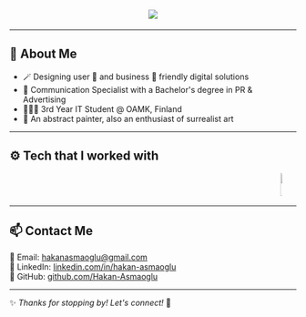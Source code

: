 <h1 align="center">
  <img src="https://readme-typing-svg.herokuapp.com?font=Fira+Code&duration=2000&color=F75C7E&center=true&vCenter=true&width=500&height=50&lines=Welcome+to+my+Profile!+👋" />
</h1>

---

## 🎨 **About Me**

- 🪄 Designing user 🙂 and business 💸 friendly digital solutions  
- 💬 Communication Specialist with a Bachelor's degree in PR & Advertising  
- 👨🏻‍🎓 3rd Year IT Student @ OAMK, Finland  
- 🎨 An abstract painter, also an enthusiast of surrealist art  

---

## ⚙️ **Tech that I worked with**  

<p align="center">
  <marquee behavior="scroll" direction="left" scrollamount="4" width="90%">
    <img src="https://cdn.jsdelivr.net/gh/devicons/devicon/icons/html5/html5-original.svg" height="40" width="52" />
    <img src="https://cdn.jsdelivr.net/gh/devicons/devicon/icons/css3/css3-original.svg" height="40" width="52" />
    <img src="https://cdn.jsdelivr.net/gh/devicons/devicon/icons/javascript/javascript-original.svg" height="40" width="52" />
    <img src="https://cdn.jsdelivr.net/gh/devicons/devicon/icons/python/python-original.svg" height="40" width="52" />
    <img src="https://cdn.jsdelivr.net/gh/devicons/devicon/icons/java/java-original.svg" height="40" width="52" />
    <img src="https://cdn.jsdelivr.net/gh/devicons/devicon/icons/typescript/typescript-original.svg" height="40" width="52" />
    <img src="https://cdn.jsdelivr.net/gh/devicons/devicon/icons/react/react-original.svg" height="40" width="52" />
    <img src="https://cdn.jsdelivr.net/gh/devicons/devicon/icons/nextjs/nextjs-original.svg" height="40" width="52" />
    <img src="https://cdn.jsdelivr.net/gh/devicons/devicon/icons/tailwindcss/tailwindcss-original.svg" height="40" width="52" />
    <img src="https://cdn.jsdelivr.net/gh/devicons/devicon/icons/nodejs/nodejs-original.svg" height="40" width="52" />
    <img src="https://cdn.jsdelivr.net/gh/devicons/devicon/icons/mysql/mysql-original.svg" height="40" width="52" />
    <img src="https://cdn.jsdelivr.net/gh/devicons/devicon/icons/mongodb/mongodb-original.svg" height="40" width="52" />
    <img src="https://cdn.jsdelivr.net/gh/devicons/devicon/icons/googlecloud/googlecloud-original.svg" height="40" width="52" />
    <img src="https://cdn.jsdelivr.net/gh/devicons/devicon/icons/amazonwebservices/amazonwebservices-original.svg" height="40" width="52" />
    <img src="https://cdn.jsdelivr.net/gh/devicons/devicon/icons/git/git-original.svg" height="40" width="52" />
    <img src="https://cdn.jsdelivr.net/gh/devicons/devicon/icons/github/github-original.svg" height="40" width="52" />
    <img src="https://cdn.jsdelivr.net/gh/devicons/devicon/icons/linux/linux-original.svg" height="40" width="52" />
    <img src="https://cdn.jsdelivr.net/gh/devicons/devicon/icons/azure/azure-original.svg" height="40" width="52" />
    <img src="https://cdn.jsdelivr.net/gh/devicons/devicon/icons/figma/figma-original.svg" height="40" width="52" />
    <img src="https://cdn.jsdelivr.net/gh/devicons/devicon/icons/photoshop/photoshop-plain.svg" height="40" width="52" />
    <img src="https://cdn.jsdelivr.net/gh/devicons/devicon/icons/illustrator/illustrator-plain.svg" height="40" width="52" />
  </marquee>
</p>

---

## 📫 **Contact Me**  

📧 Email: hakanasmaoglu@gmail.com  
🔗 LinkedIn: [linkedin.com/in/hakan-asmaoglu](https://www.linkedin.com/in/hakan-asmaoglu)  
🐙 GitHub: [github.com/Hakan-Asmaoglu](https://github.com/Hakan-Asmaoglu)  

---

✨ *Thanks for stopping by! Let's connect!* 🚀
